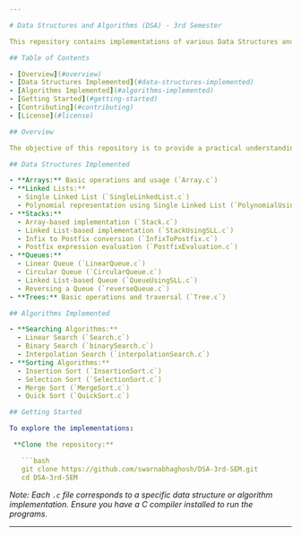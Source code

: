```yaml
---

# Data Structures and Algorithms (DSA) - 3rd Semester

This repository contains implementations of various Data Structures and Algorithms (DSA) using C, developed during the 3rd semester coursework. It encompasses fundamental data structures like arrays, linked lists, stacks, queues, trees, and advanced algorithms such as sorting and searching.

## Table of Contents

- [Overview](#overview)
- [Data Structures Implemented](#data-structures-implemented)
- [Algorithms Implemented](#algorithms-implemented)
- [Getting Started](#getting-started)
- [Contributing](#contributing)
- [License](#license)

## Overview

The objective of this repository is to provide a practical understanding of essential data structures and algorithms. Each implementation is accompanied by code comments to facilitate comprehension.

## Data Structures Implemented

- **Arrays:** Basic operations and usage (`Array.c`)
- **Linked Lists:**
  - Single Linked List (`SingleLinkedList.c`)
  - Polynomial representation using Single Linked List (`PolynomialUsingSLL.c`)
- **Stacks:**
  - Array-based implementation (`Stack.c`)
  - Linked List-based implementation (`StackUsingSLL.c`)
  - Infix to Postfix conversion (`InfixToPostfix.c`)
  - Postfix expression evaluation (`PostfixEvaluation.c`)
- **Queues:**
  - Linear Queue (`LinearQueue.c`)
  - Circular Queue (`CircularQueue.c`)
  - Linked List-based Queue (`QueueUsingSLL.c`)
  - Reversing a Queue (`reverseQueue.c`)
- **Trees:** Basic operations and traversal (`Tree.c`)

## Algorithms Implemented

- **Searching Algorithms:**
  - Linear Search (`Search.c`)
  - Binary Search (`binarySearch.c`)
  - Interpolation Search (`interpolationSearch.c`)
- **Sorting Algorithms:**
  - Insertion Sort (`InsertionSort.c`)
  - Selection Sort (`SelectionSort.c`)
  - Merge Sort (`MergeSort.c`)
  - Quick Sort (`QuickSort.c`)

## Getting Started

To explore the implementations:

 **Clone the repository:**

   ```bash
   git clone https://github.com/swarnabhaghosh/DSA-3rd-SEM.git
   cd DSA-3rd-SEM
   ```



*Note: Each `.c` file corresponds to a specific data structure or algorithm implementation. Ensure you have a C compiler installed to run the programs.*

--- 
```

